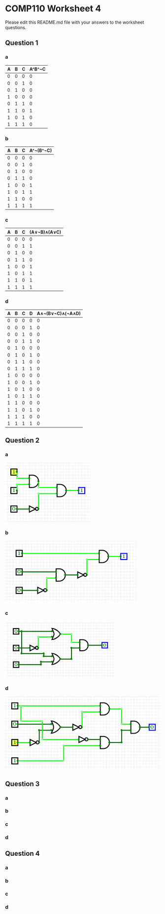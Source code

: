 # COMP110 Worksheet 4

Please edit this README.md file with your answers to the worksheet questions.

## Question 1

### a
| A | B | C | A^B^¬C |
|---|---|---|--------|
| 0 | 0 | 0 | 0      |
| 0 | 0 | 1 | 0      |
| 0 | 1 | 0 | 0      |
| 1 | 0 | 0 | 0      |
| 0 | 1 | 1 | 0      |
| 1 | 1 | 0 | 1      |
| 1 | 0 | 1 | 0      |
| 1 | 1 | 1 | 0      |


### b
| A | B | C | A^¬(B^¬C) |
|---|---|---|-----------|
| 0 | 0 | 0 | 0         |
| 0 | 0 | 1 | 0         |
| 0 | 1 | 0 | 0         |
| 0 | 1 | 1 | 0         |
| 1 | 0 | 0 | 1         |
| 1 | 0 | 1 | 1         |
| 1 | 1 | 0 | 0         |
| 1 | 1 | 1 | 1         |


### c
| A | B | C | (A∨¬B)∧(A∨C) |
|---|---|---|--------------|
| 0 | 0 | 0 | 0            |
| 0 | 0 | 1 | 1            |
| 0 | 1 | 0 | 0            |
| 0 | 1 | 1 | 0            |
| 1 | 0 | 0 | 1            |
| 1 | 0 | 1 | 1            |
| 1 | 1 | 0 | 1            |
| 1 | 1 | 1 | 1            |


### d
| A | B | C | D | A∧¬(B∨¬C)∧(¬A∧D) |
|---|---|---|---|------------------|
| 0 | 0 | 0 | 0 | 0                |
| 0 | 0 | 0 | 1 | 0                |
| 0 | 0 | 1 | 0 | 0                |
| 0 | 0 | 1 | 1 | 0                |
| 0 | 1 | 0 | 0 | 0                |
| 0 | 1 | 0 | 1 | 0                |
| 0 | 1 | 1 | 0 | 0                |
| 0 | 1 | 1 | 1 | 0                |
| 1 | 0 | 0 | 0 | 0                |
| 1 | 0 | 0 | 1 | 0                |
| 1 | 0 | 1 | 0 | 0                |
| 1 | 0 | 1 | 1 | 0                |
| 1 | 1 | 0 | 0 | 0                |
| 1 | 1 | 0 | 1 | 0                |
| 1 | 1 | 1 | 0 | 0                |
| 1 | 1 | 1 | 1 | 0                |


## Question 2

### a

![LogicCircuitA](LogicCircuitA.PNG)

### b

![LogicCircuitB](logicCircuitB.PNG)

### c

![LogicCircuitC](logicCircuitC.PNG)

### d

![LogicCircuitD](logicCircuitD.PNG)

## Question 3

### a

### b

### c

### d

## Question 4

### a

### b

### c

### d

